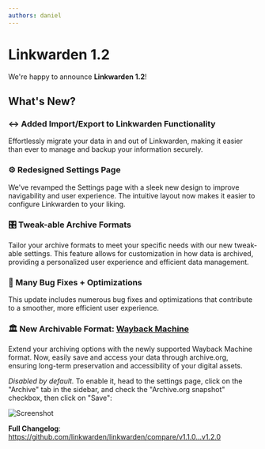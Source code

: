 ```yaml
---
authors: daniel
---
```


# Linkwarden 1.2

We're happy to announce **Linkwarden 1.2**!

<!--truncate-->

## What's New?

### ↔️ Added Import/Export to Linkwarden Functionality

Effortlessly migrate your data in and out of Linkwarden, making it easier than ever to manage and backup your information securely.

### ⚙️ Redesigned Settings Page

We've revamped the Settings page with a sleek new design to improve navigability and user experience. The intuitive layout now makes it easier to configure Linkwarden to your liking.

### 🎛️ Tweak-able Archive Formats

Tailor your archive formats to meet your specific needs with our new tweak-able settings. This feature allows for customization in how data is archived, providing a personalized user experience and efficient data management.

### 🐜 Many Bug Fixes + Optimizations

This update includes numerous bug fixes and optimizations that contribute to a smoother, more efficient user experience.

### 🏛️ New Archivable Format: [Wayback Machine](https://archive.org)

Extend your archiving options with the newly supported Wayback Machine format. Now, easily save and access your data through archive.org, ensuring long-term preservation and accessibility of your digital assets.

_Disabled by default._ To enable it, head to the settings page, click on the "Archive" tab in the sidebar, and check the "Archive.org snapshot" checkbox, then click on "Save":

![Screenshot](https://github.com/linkwarden/linkwarden/assets/93432314/639d9da8-073e-41fa-ba3f-32b174331ff2)

**Full Changelog**: https://github.com/linkwarden/linkwarden/compare/v1.1.0...v1.2.0
